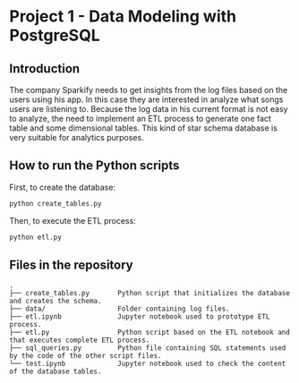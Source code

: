 # Project 1 - Data Modeling with PostgreSQL 

## Introduction

The company Sparkify needs to get insights from the log files based on the users using his app. In this
case they are interested in analyze what songs users are listening to. Because the log data in his current
format is not easy to analyze, the need to implement an ETL process to generate one fact table and some dimensional tables. This kind of star schema database is very suitable for analytics purposes.

## How to run the Python scripts

First, to create the database:
```bash
python create_tables.py
```

Then, to execute the ETL process:
```bash
python etl.py
```

## Files in the repository

```
.
├── create_tables.py       Python script that initializes the database and creates the schema.
├── data/                  Folder containing log files.
├── etl.ipynb              Jupyter notebook used to prototype ETL process.
├── etl.py                 Python script based on the ETL notebook and that executes complete ETL process.
├── sql_queries.py         Python file containing SQL statements used by the code of the other script files.
└── test.ipynb             Jupyter notebook used to check the content of the database tables.
```